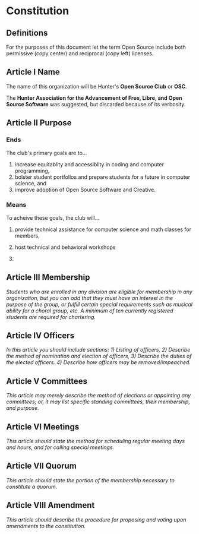 # Constitution

## Definitions

For the purposes of this document let the term Open Source include both permissive (copy center) and reciprocal (copy left) licenses.


## Article I Name

The name of this organization will be Hunter's **Open Source Club** or **OSC**.

The **Hunter Association for the Advancement of Free, Libre, and Open Source Software** was suggested, but discarded because of its verbosity.

## Article II Purpose

### Ends

The club's primary goals are to...

1. increase equitablity and accessiblity in coding and computer programming, 
1. bolster student portfolios and prepare students for a future in computer science, and
1. improve adoption of Open Source Software and Creative.

### Means

To acheive these goals, the club will...

1. provide technical assistance for computer science and math classes for members,
1. host technical and behavioral workshops



1. 

 ## Article III Membership
*Students who are enrolled in any division are eligible for membership in any organization, but you can add that they must have an interest in the purpose of the group, or fulfill certain special requirements such as musical ability for a choral group, etc. A minimum of ten currently registered students are required for chartering.*
## Article IV Officers
*In this article you should include sections: 1) Listing of officers, 2) Describe the method of nomination and election of officers, 3) Describe the duties of the elected officers. 4) Describe how officers may be removed/impeached.*
## Article V Committees
*This article may merely describe the method of elections or appointing any committees; or, it may list specific standing committees, their membership, and purpose.*
## Article VI Meetings
*This article should state the method for scheduling regular meeting days and hours, and for calling special meetings.*
## Article VII Quorum
*This article should state the portion of the membership necessary to constitute a quorum.*
## Article VIII Amendment
*This article should describe the procedure for proposing and voting upon amendments to the constitution.*